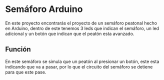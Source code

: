 Semáforo Arduino
========

En este proyecto encontrarás el proyecto de un semáforo peatonal hecho en Arduino,
dentro de este tenemos 3 leds que indican el semáforo, un led adicional y un botón 
que indican que el peatón esta avanzado.

Función
--------
En este semáforo se simula que un peatón al presionar un botón, este esta indicando 
que va a pasar, por lo que el circuito del semáforo se detiene para que este pase.

